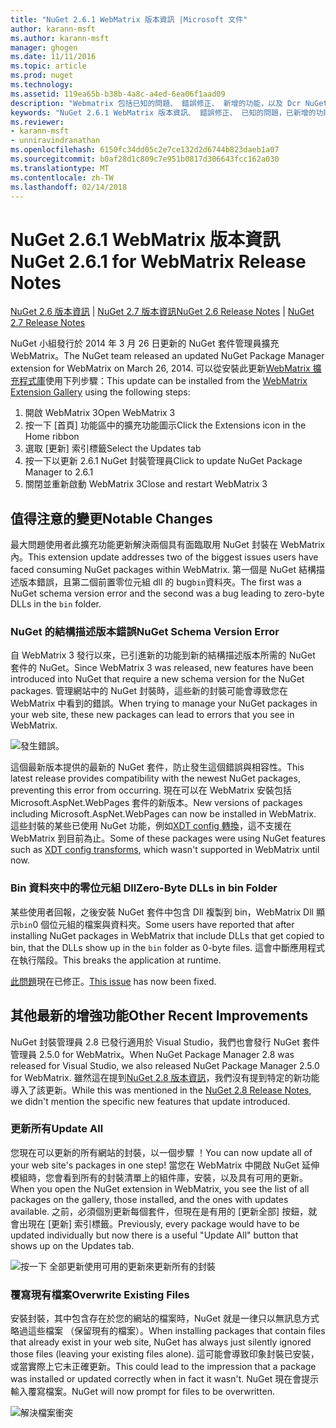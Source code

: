 ```yaml
---
title: "NuGet 2.6.1 WebMatrix 版本資訊 |Microsoft 文件"
author: karann-msft
ms.author: karann-msft
manager: ghogen
ms.date: 11/11/2016
ms.topic: article
ms.prod: nuget
ms.technology: 
ms.assetid: 119ea65b-b38b-4a8c-a4ed-6ea06f1aad09
description: "Webmatrix 包括已知的問題、 錯誤修正、 新增的功能，以及 Dcr NuGet 2.6.1 的版本資訊。"
keywords: "NuGet 2.6.1 WebMatrix 版本資訊、 錯誤修正、 已知的問題，已新增的功能，Dcr"
ms.reviewer:
- karann-msft
- unniravindranathan
ms.openlocfilehash: 6150fc34dd05c2e7ce132d2d6744b823daeb1a07
ms.sourcegitcommit: b0af28d1c809c7e951b0817d306643fcc162a030
ms.translationtype: MT
ms.contentlocale: zh-TW
ms.lasthandoff: 02/14/2018
---
```

# <a name="nuget-261-for-webmatrix-release-notes"></a><span data-ttu-id="7ec30-104">NuGet 2.6.1 WebMatrix 版本資訊</span><span class="sxs-lookup"><span data-stu-id="7ec30-104">NuGet 2.6.1 for WebMatrix Release Notes</span></span>

<span data-ttu-id="7ec30-105">[NuGet 2.6 版本資訊](../release-notes/nuget-2.6.md) | [NuGet 2.7 版本資訊](../release-notes/nuget-2.7.md)</span><span class="sxs-lookup"><span data-stu-id="7ec30-105">[NuGet 2.6 Release Notes](../release-notes/nuget-2.6.md) | [NuGet 2.7 Release Notes](../release-notes/nuget-2.7.md)</span></span>

<span data-ttu-id="7ec30-106">NuGet 小組發行於 2014 年 3 月 26 日更新的 NuGet 套件管理員擴充 WebMatrix。</span><span class="sxs-lookup"><span data-stu-id="7ec30-106">The NuGet team released an updated NuGet Package Manager extension for WebMatrix on March 26, 2014.</span></span>  <span data-ttu-id="7ec30-107">可以從安裝此更新[WebMatrix 擴充程式庫](http://extensions.webmatrix.com/packages/NuGetPackageManager/)使用下列步驟：</span><span class="sxs-lookup"><span data-stu-id="7ec30-107">This update can be installed from the [WebMatrix Extension Gallery](http://extensions.webmatrix.com/packages/NuGetPackageManager/) using the following steps:</span></span>

1. <span data-ttu-id="7ec30-108">開啟 WebMatrix 3</span><span class="sxs-lookup"><span data-stu-id="7ec30-108">Open WebMatrix 3</span></span>
2. <span data-ttu-id="7ec30-109">按一下 [首頁] 功能區中的擴充功能圖示</span><span class="sxs-lookup"><span data-stu-id="7ec30-109">Click the Extensions icon in the Home ribbon</span></span>
3. <span data-ttu-id="7ec30-110">選取 [更新] 索引標籤</span><span class="sxs-lookup"><span data-stu-id="7ec30-110">Select the Updates tab</span></span>
4. <span data-ttu-id="7ec30-111">按一下以更新 2.6.1 NuGet 封裝管理員</span><span class="sxs-lookup"><span data-stu-id="7ec30-111">Click to update NuGet Package Manager to 2.6.1</span></span>
6. <span data-ttu-id="7ec30-112">關閉並重新啟動 WebMatrix 3</span><span class="sxs-lookup"><span data-stu-id="7ec30-112">Close and restart WebMatrix 3</span></span>

## <a name="notable-changes"></a><span data-ttu-id="7ec30-113">值得注意的變更</span><span class="sxs-lookup"><span data-stu-id="7ec30-113">Notable Changes</span></span>

<span data-ttu-id="7ec30-114">最大問題使用者此擴充功能更新解決兩個具有面臨取用 NuGet 封裝在 WebMatrix 內。</span><span class="sxs-lookup"><span data-stu-id="7ec30-114">This extension update addresses two of the biggest issues users have faced consuming NuGet packages within WebMatrix.</span></span>  <span data-ttu-id="7ec30-115">第一個是 NuGet 結構描述版本錯誤，且第二個前置零位元組 dll 的 bug`bin`資料夾。</span><span class="sxs-lookup"><span data-stu-id="7ec30-115">The first was a NuGet schema version error and the second was a bug leading to zero-byte DLLs in the `bin` folder.</span></span>

### <a name="nuget-schema-version-error"></a><span data-ttu-id="7ec30-116">NuGet 的結構描述版本錯誤</span><span class="sxs-lookup"><span data-stu-id="7ec30-116">NuGet Schema Version Error</span></span>

<span data-ttu-id="7ec30-117">自 WebMatrix 3 發行以來，已引進新的功能到新的結構描述版本所需的 NuGet 套件的 NuGet。</span><span class="sxs-lookup"><span data-stu-id="7ec30-117">Since WebMatrix 3 was released, new features have been introduced into NuGet that require a new schema version for the NuGet packages.</span></span>  <span data-ttu-id="7ec30-118">管理網站中的 NuGet 封裝時，這些新的封裝可能會導致您在 WebMatrix 中看到的錯誤。</span><span class="sxs-lookup"><span data-stu-id="7ec30-118">When trying to manage your NuGet packages in your web site, these new packages can lead to errors that you see in WebMatrix.</span></span>

![發生錯誤。](./media/NuGet-2.8/webmatrix-schema-version.png)

<span data-ttu-id="7ec30-122">這個最新版本提供的最新的 NuGet 套件，防止發生這個錯誤與相容性。</span><span class="sxs-lookup"><span data-stu-id="7ec30-122">This latest release provides compatibility with the newest NuGet packages, preventing this error from occurring.</span></span> <span data-ttu-id="7ec30-123">現在可以在 WebMatrix 安裝包括 Microsoft.AspNet.WebPages 套件的新版本。</span><span class="sxs-lookup"><span data-stu-id="7ec30-123">New versions of packages including Microsoft.AspNet.WebPages can now be installed in WebMatrix.</span></span>  <span data-ttu-id="7ec30-124">這些封裝的某些已使用 NuGet 功能，例如[XDT config 轉換](../release-notes/nuget-2.6.md#xdt)，這不支援在 WebMatrix 到目前為止。</span><span class="sxs-lookup"><span data-stu-id="7ec30-124">Some of these packages were using NuGet features such as [XDT config transforms](../release-notes/nuget-2.6.md#xdt), which wasn't supported in WebMatrix until now.</span></span>

### <a name="zero-byte-dlls-in-bin-folder"></a><span data-ttu-id="7ec30-125">Bin 資料夾中的零位元組 Dll</span><span class="sxs-lookup"><span data-stu-id="7ec30-125">Zero-Byte DLLs in bin Folder</span></span>

<span data-ttu-id="7ec30-126">某些使用者回報，之後安裝 NuGet 套件中包含 Dll 複製到 bin，WebMatrix Dll 顯示`bin`0 個位元組的檔案與資料夾。</span><span class="sxs-lookup"><span data-stu-id="7ec30-126">Some users have reported that after installing NuGet packages in WebMatrix that include DLLs that get copied to bin, that the DLLs show up in the `bin` folder as 0-byte files.</span></span>  <span data-ttu-id="7ec30-127">這會中斷應用程式在執行階段。</span><span class="sxs-lookup"><span data-stu-id="7ec30-127">This breaks the application at runtime.</span></span>

<span data-ttu-id="7ec30-128">[此問題](https://nuget.codeplex.com/workitem/4060)現在已修正。</span><span class="sxs-lookup"><span data-stu-id="7ec30-128">[This issue](https://nuget.codeplex.com/workitem/4060) has now been fixed.</span></span>

## <a name="other-recent-improvements"></a><span data-ttu-id="7ec30-129">其他最新的增強功能</span><span class="sxs-lookup"><span data-stu-id="7ec30-129">Other Recent Improvements</span></span>

<span data-ttu-id="7ec30-130">NuGet 封裝管理員 2.8 已發行適用於 Visual Studio，我們也會發行 NuGet 套件管理員 2.5.0 for WebMatrix。</span><span class="sxs-lookup"><span data-stu-id="7ec30-130">When NuGet Package Manager 2.8 was released for Visual Studio, we also released NuGet Package Manager 2.5.0 for WebMatrix.</span></span>  <span data-ttu-id="7ec30-131">雖然這在提到[NuGet 2.8 版本資訊](../release-notes/nuget-2.8.md#webmatrix-nuget-client-updates)，我們沒有提到特定的新功能導入了該更新。</span><span class="sxs-lookup"><span data-stu-id="7ec30-131">While this was mentioned in the [NuGet 2.8 Release Notes](../release-notes/nuget-2.8.md#webmatrix-nuget-client-updates), we didn't mention the specific new features that update introduced.</span></span>

### <a name="update-all"></a><span data-ttu-id="7ec30-132">更新所有</span><span class="sxs-lookup"><span data-stu-id="7ec30-132">Update All</span></span>

<span data-ttu-id="7ec30-133">您現在可以更新的所有網站的封裝，以一個步驟 ！</span><span class="sxs-lookup"><span data-stu-id="7ec30-133">You can now update all of your web site's packages in one step!</span></span>  <span data-ttu-id="7ec30-134">當您在 WebMatrix 中開啟 NuGet 延伸模組時，您會看到所有的封裝清單上的組件庫，安裝，以及具有可用的更新。</span><span class="sxs-lookup"><span data-stu-id="7ec30-134">When you open the NuGet extension in WebMatrix, you see the list of all packages on the gallery, those installed, and the ones with updates available.</span></span>  <span data-ttu-id="7ec30-135">之前，必須個別更新每個套件，但現在是有用的 [更新全部] 按鈕，就會出現在 [更新] 索引標籤。</span><span class="sxs-lookup"><span data-stu-id="7ec30-135">Previously, every package would have to be updated individually but now there is a useful "Update All" button that shows up on the Updates tab.</span></span>

![按一下 全部更新使用可用的更新來更新所有的封裝](./media/NuGet-2.8/webmatrix-update-all.png)

### <a name="overwrite-existing-files"></a><span data-ttu-id="7ec30-137">覆寫現有檔案</span><span class="sxs-lookup"><span data-stu-id="7ec30-137">Overwrite Existing Files</span></span>

<span data-ttu-id="7ec30-138">安裝封裝，其中包含存在於您的網站的檔案時，NuGet 就是一律只以無訊息方式略過這些檔案 （保留現有的檔案）。</span><span class="sxs-lookup"><span data-stu-id="7ec30-138">When installing packages that contain files that already exist in your web site, NuGet has always just silently ignored those files (leaving your existing files alone).</span></span>  <span data-ttu-id="7ec30-139">這可能會導致印象封裝已安裝，或當實際上它未正確更新。</span><span class="sxs-lookup"><span data-stu-id="7ec30-139">This could lead to the impression that a package was installed or updated correctly when in fact it wasn't.</span></span>  <span data-ttu-id="7ec30-140">NuGet 現在會提示輸入覆寫檔案。</span><span class="sxs-lookup"><span data-stu-id="7ec30-140">NuGet will now prompt for files to be overwritten.</span></span>

![解決檔案衝突](./media/NuGet-2.8/webmatrix-overwrite-file.png)
